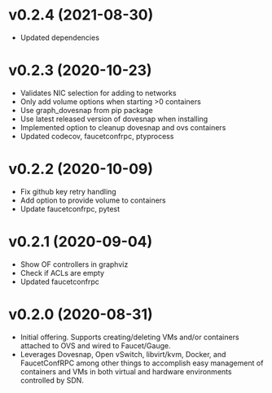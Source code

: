 # v0.2.4 (2021-08-30)

- Updated dependencies

# v0.2.3 (2020-10-23)

- Validates NIC selection for adding to networks
- Only add volume options when starting >0 containers
- Use graph_dovesnap from pip package
- Use latest released version of dovesnap when installing
- Implemented option to cleanup dovesnap and ovs containers
- Updated codecov, faucetconfrpc, ptyprocess

# v0.2.2 (2020-10-09)

- Fix github key retry handling
- Add option to provide volume to containers
- Update faucetconfrpc, pytest

# v0.2.1 (2020-09-04)

- Show OF controllers in graphviz
- Check if ACLs are empty
- Updated faucetconfrpc

# v0.2.0 (2020-08-31)

- Initial offering. Supports creating/deleting VMs and/or containers attached to OVS and wired to Faucet/Gauge.
- Leverages Dovesnap, Open vSwitch, libvirt/kvm, Docker, and FaucetConfRPC among other things to accomplish easy management of containers and VMs in both virtual and hardware environments controlled by SDN.
